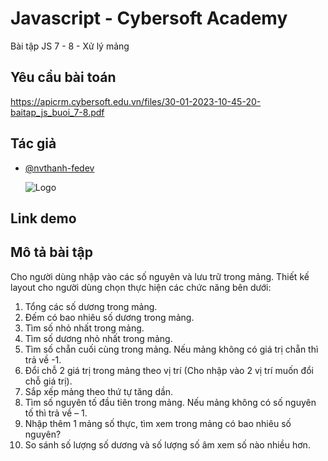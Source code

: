 # Javascript - Cybersoft Academy

Bài tập JS 7 - 8 - Xử lý mảng

## Yêu cầu bài toán

https://apicrm.cybersoft.edu.vn/files/30-01-2023-10-45-20-baitap_js_buoi_7-8.pdf

## Tác giả

- [@nvthanh-fedev](https://www.github.com/nvthanh-fedev)

  ![Logo](https://cybersoft.edu.vn/wp-content/uploads/2017/04/MAX-OP1.png)

## Link demo



## Mô tả bài tập

Cho người dùng nhập vào các số nguyên và lưu trữ trong mảng.
Thiết kế layout cho người dùng chọn thực hiện các chức năng bên dưới:

1. Tổng các số dương trong mảng.
2. Đếm có bao nhiêu số dương trong mảng.
3. Tìm số nhỏ nhất trong mảng.
4. Tìm số dương nhỏ nhất trong mảng.
5. Tìm số chẵn cuối cùng trong mảng. Nếu mảng không có giá trị chẵn thì trả về -1.
6. Đổi chỗ 2 giá trị trong mảng theo vị trí (Cho nhập vào 2 vị trí muốn đổi chỗ giá trị).
7. Sắp xếp mảng theo thứ tự tăng dần.
8. Tìm số nguyên tố đầu tiên trong mảng. Nếu mảng không có số nguyên tố thì trả về – 1.
9. Nhập thêm 1 mảng số thực, tìm xem trong mảng có bao nhiêu số nguyên?
10. So sánh số lượng số dương và số lượng số âm xem số nào nhiều hơn.
